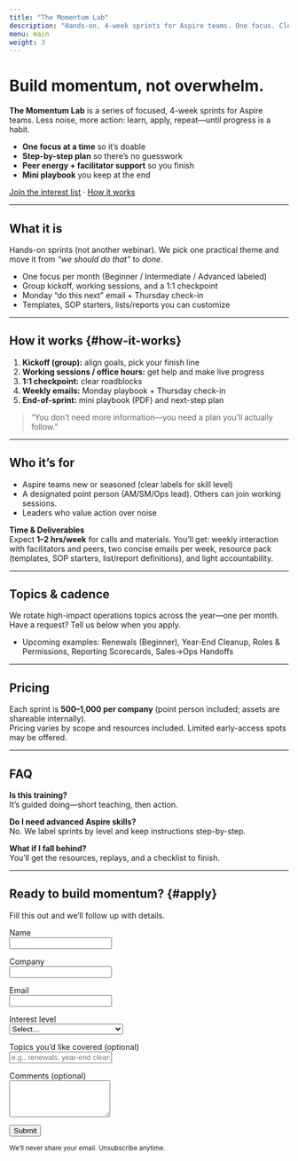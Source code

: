 ```yaml
---
title: "The Momentum Lab"
description: "Hands-on, 4-week sprints for Aspire teams. One focus. Clear steps. Real progress—without the overwhelm."
menu: main
weight: 3
---
```

# Build momentum, not overwhelm.

**The Momentum Lab** is a series of focused, 4-week sprints for Aspire teams. Less noise, more action: learn, apply, repeat—until progress is a habit.

- **One focus at a time** so it’s doable  
- **Step-by-step plan** so there’s no guesswork  
- **Peer energy + facilitator support** so you finish  
- **Mini playbook** you keep at the end

[Join the interest list](#apply) · [How it works](#how-it-works)

---

## What it is

Hands-on sprints (not another webinar). We pick one practical theme and move it from *“we should do that”* to *done*.

- One focus per month (Beginner / Intermediate / Advanced labeled)  
- Group kickoff, working sessions, and a 1:1 checkpoint  
- Monday “do this next” email + Thursday check-in  
- Templates, SOP starters, lists/reports you can customize

---

## How it works {#how-it-works}

1. **Kickoff (group):** align goals, pick your finish line  
2. **Working sessions / office hours:** get help and make live progress  
3. **1:1 checkpoint:** clear roadblocks  
4. **Weekly emails:** Monday playbook + Thursday check-in  
5. **End-of-sprint:** mini playbook (PDF) and next-step plan

> “You don’t need more information—you need a plan you’ll actually follow.”

---

## Who it’s for

- Aspire teams new or seasoned (clear labels for skill level)  
- A designated point person (AM/SM/Ops lead). Others can join working sessions.  
- Leaders who value action over noise

**Time & Deliverables**  
Expect **1–2 hrs/week** for calls and materials. You’ll get: weekly interaction with facilitators and peers, two concise emails per week, resource pack (templates, SOP starters, list/report definitions), and light accountability.

---

## Topics & cadence

We rotate high-impact operations topics across the year—one per month.  
Have a request? Tell us below when you apply.

- Upcoming examples: Renewals (Beginner), Year-End Cleanup, Roles & Permissions, Reporting Scorecards, Sales→Ops Handoffs

---

## Pricing

Each sprint is **$500–$1,000 per company** (point person included; assets are shareable internally).  
Pricing varies by scope and resources included. Limited early-access spots may be offered.

---

## FAQ

**Is this training?**  
It’s guided doing—short teaching, then action.

**Do I need advanced Aspire skills?**  
No. We label sprints by level and keep instructions step-by-step.

**What if I fall behind?**  
You’ll get the resources, replays, and a checklist to finish.

---

## Ready to build momentum? {#apply}

Fill this out and we’ll follow up with details.

<!-- If deployed on Netlify, this form will work out of the box. -->
<form name="momentum-lab-interest" method="POST" data-netlify="true">
  <input type="hidden" name="form-name" value="momentum-lab-interest" />
  <p><label>Name<br><input type="text" name="name" required></label></p>
  <p><label>Company<br><input type="text" name="company"></label></p>
  <p><label>Email<br><input type="email" name="email" required></label></p>
  <p><label>Interest level<br>
    <select name="interest" required>
      <option value="">Select…</option>
      <option>Join the mailing list</option>
      <option>I’m interested—tell me more</option>
      <option>I’m ready to enroll (invoice me)</option>
    </select>
  </label></p>
  <p><label>Topics you’d like covered (optional)<br>
    <input type="text" name="topics" placeholder="e.g., renewals, year-end cleanup, roles & permissions">
  </label></p>
  <p><label>Comments (optional)<br><textarea name="comments" rows="4"></textarea></label></p>
  <p><button type="submit">Submit</button></p>
  <p><small>We’ll never share your email. Unsubscribe anytime.</small></p>
</form>

